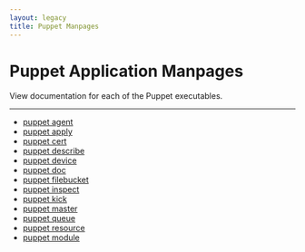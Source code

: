 ```yaml
---
layout: legacy
title: Puppet Manpages
---
```


Puppet Application Manpages
===========================

View documentation for each of the Puppet executables.

* * *

* [puppet agent](./agent.html)
* [puppet apply](./apply.html)
* [puppet cert](./cert.html)
* [puppet describe](./describe.html)
* [puppet device](./device.html)
* [puppet doc](./doc.html)
* [puppet filebucket](./filebucket.html)
* [puppet inspect](./inspect.html)
* [puppet kick](./kick.html)
* [puppet master](./master.html)
* [puppet queue](./queue.html)
* [puppet resource](./resource.html)
* [puppet module](./module.html)
